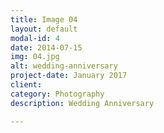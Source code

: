 ```yaml
---
title: Image 04
layout: default
modal-id: 4
date: 2014-07-15
img: 04.jpg
alt: wedding-anniversary
project-date: January 2017
client: 
category: Photography
description: Wedding Anniversary

---
```

